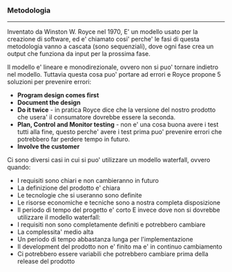 ### Metodologia
---
Inventato da Winston W. Royce nel 1970, E' un modello usato per la creazione di software, ed e' chiamato cosi' perche' le fasi di questa metodologia vanno a cascata (sono sequenziali), dove ogni fase crea un output che funziona da input per la prossima fase.

Il modello e' lineare e monodirezionale, ovvero non si puo' tornare indietro nel modello. Tuttavia questa cosa puo' portare ad errori e Royce propone 5 soluzioni per prevenire errori:
- **Program design comes first** 
- **Document the design**
- **Do it twice** - in pratica Royce dice che la versione del nostro prodotto che usera' il consumatore dovrebbe essere la seconda.
- **Plan, Control and Monitor testing** - non e' una cosa buona avere i test tutti alla fine, questo perche' avere i test prima puo' prevenire errori che potrebbero far perdere tempo in futuro.
- **Involve the customer**

Ci sono diversi casi in cui si puo' utilizzare un modello waterfall, ovvero quando: 
- I requisiti sono chiari e non cambieranno in futuro
- La definizione del prodotto e' chiara
- Le tecnologie che si useranno sono definite 
- Le risorse economiche e tecniche sono a nostra completa disposizione
- Il periodo di tempo del progetto e' corto
E invece dove non si dovrebbe utilizzare il modello waterfall:
- I requisiti non sono completamente definiti e potrebbero cambiare
- La complessita' medio alta
- Un periodo di tempo abbastanza lunga per l'implementazione
- Il development del prodotto non e' finito ma e' in continuo cambiamento
- Ci potrebbero essere variabili che potrebbero cambiare prima della release del prodotto